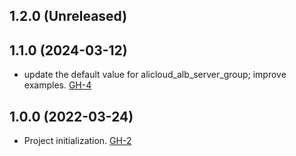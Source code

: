 ## 1.2.0 (Unreleased)

## 1.1.0 (2024-03-12)

- update the default value for alicloud_alb_server_group; improve examples. [GH-4](https://github.com/alibabacloud-automation/terraform-alicloud-alb-https/pull/4)

## 1.0.0 (2022-03-24)

- Project initialization. [GH-2](https://github.com/terraform-alicloud-modules/terraform-alicloud-alb-https/pull/2/)
